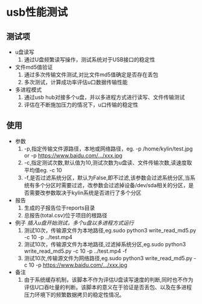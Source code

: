 usb性能测试
===
测试项
---
* u盘读写
    1. 通过U盘频繁读写操作，测试系统对于USB接口的稳定性
* 文件md5值验证
    1. 通过多次传输文件测试,对比文件md5值确定是否存在丢包
    2. 多次测试，计算成功率评估u口数据传输性能
* 多进程模式
    1. 通过usb hub对接多个u盘，并以多进程方式进行读写、文件传输测试
    2. 评估在不断施加压力的情况下，u口传输的稳定性
 
 使用
 ---
 * 参数
    1. -p,指定传输文件源路径，本地或网络路径，eg. -p /home/kylin/test.jpg or -p https://www.baidu.com/.../xxx.jpg
    2. -c,指定测试次数,默认值为10,测试次数为u盘读、文件传输次数,读速度取平均值eg. -c 10
    3. -f,是否过滤系统分区，默认为False,即不过滤,该参数会过滤系统分区,当系统有多个分区时需要过滤，改参数会过滤掉设备/dev/sda相关的分区，是否需要改参数取决于kylin系统是否进行了多个分区
 * 报告
    1. 生成的子报告位于reports目录
    2. 总报告(total.csv)位于项目的根路径
 * 例子
    *插入u盘开始测试，多个u盘以多进程方式运行*
    1. 测试10次，传输源文件为本地路径,eg.sudo python3 write_read_md5.py -c 10 -p ../test.mp4
    2. 测试10次，传输源文件为本地路径,过滤掉系统分区,eg.sudo python3 write_read_md5.py -c 10 -p ../test.mp4 -f
    3. 测试10次,传输源文件为网络路径,eg.sudo python3 write_read_md5.py -c 10 -p https://www.baidu.com/.../xxx.jpg
 * 备注
    1. 由于系统缓存机制，该脚本不作为评估U盘读写速度的判断,同时也不作为评估U口吞吐量的判断。该脚本的意义在于验证是否丢包、以及在多进程压力环境下的频繁数据拷贝的稳定性情况。
